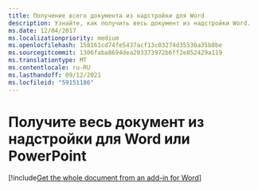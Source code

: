```yaml
---
title: Получение всего документа из надстройки для Word
description: Узнайте, как получить весь документ из надстройки Word.
ms.date: 12/04/2017
ms.localizationpriority: medium
ms.openlocfilehash: 158161cd74fe5437acf13c03274d35536a35b8be
ms.sourcegitcommit: 1306faba8694dea203373972b6ff2e852429a119
ms.translationtype: MT
ms.contentlocale: ru-RU
ms.lasthandoff: 09/12/2021
ms.locfileid: "59151186"
---
```

# <a name="get-the-whole-document-from-an-add-in-for-word-or-powerpoint"></a>Получите весь документ из надстройки для Word или PowerPoint

[!include[Get the whole document from an add-in for Word](../includes/file-get-the-whole-document-from-an-add-in-for-powerpoint-or-word.md)]
